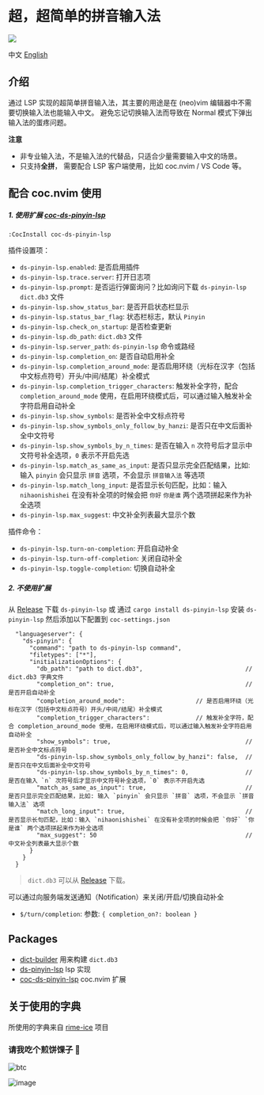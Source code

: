 # 超，超简单的拼音输入法

![](https://user-images.githubusercontent.com/5492542/208365522-d69074ae-1328-42e6-9af1-0baee01e6e33.png)

中文 [English](./README-En.md)

## 介绍

通过 LSP 实现的超简单拼音输入法，其主要的用途是在 (neo)vim 编辑器中不需要切换输入法也能输入中文。
避免忘记切换输入法而导致在 Normal 模式下弹出输入法的蛋疼问题。

**注意**

- 非专业输入法，不是输入法的代替品，只适合少量需要输入中文的场景。
- 只支持**全拼**， 需要配合 LSP 客户端使用，比如 coc.nvim / VS Code 等。

## 配合 coc.nvim 使用

##### 1. 使用扩展 [coc-ds-pinyin-lsp](./packages/coc-ds-pinyin)

```
:CocInstall coc-ds-pinyin-lsp
```

插件设置项：

- `ds-pinyin-lsp.enabled`: 是否启用插件
- `ds-pinyin-lsp.trace.server`: 打开日志项
- `ds-pinyin-lsp.prompt`: 是否运行弹窗询问？比如询问下载 `ds-pinyin-lsp` `dict.db3` 文件
- `ds-pinyin-lsp.show_status_bar`: 是否开启状态栏显示
- `ds-pinyin-lsp.status_bar_flag`: 状态栏标志，默认 `Pinyin`
- `ds-pinyin-lsp.check_on_startup`: 是否检查更新
- `ds-pinyin-lsp.db_path`: `dict.db3` 文件
- `ds-pinyin-lsp.server_path`: `ds-pinyin-lsp` 命令或路经
- `ds-pinyin-lsp.completion_on`: 是否自动启用补全
- `ds-pinyin-lsp.completion_around_mode`: 是否启用环绕（光标在汉字（包括中文标点符号）开头/中间/结尾）补全模式
- `ds-pinyin-lsp.completion_trigger_characters`: 触发补全字符，配合 `completion_around_mode` 使用，在启用环绕模式后，可以通过输入触发补全字符启用自动补全
- `ds-pinyin-lsp.show_symbols`: 是否补全中文标点符号
- `ds-pinyin-lsp.show_symbols_only_follow_by_hanzi`: 是否只在中文后面补全中文符号
- `ds-pinyin-lsp.show_symbols_by_n_times`: 是否在输入 `n` 次符号后才显示中文符号补全选项，`0` 表示不开启先选
- `ds-pinyin-lsp.match_as_same_as_input`: 是否只显示完全匹配结果，比如: 输入 `pinyin` 会只显示 `拼音` 选项，不会显示 `拼音输入法` 等选项
- `ds-pinyin-lsp.match_long_input`: 是否显示长句匹配，比如：输入 `nihaonishishei` 在没有补全项的时候会把 `你好` `你是谁` 两个选项拼起来作为补全选项
- `ds-pinyin-lsp.max_suggest`: 中文补全列表最大显示个数

插件命令：

- `ds-pinyin-lsp.turn-on-completion`: 开启自动补全
- `ds-pinyin-lsp.turn-off-completion`: 关闭自动补全
- `ds-pinyin-lsp.toggle-completion`: 切换自动补全


##### 2. 不使用扩展

从 [Release](https://github.com/iamcco/ds-pinyin-lsp/releases/tag/v0.1.0) 下载 `ds-pinyin-lsp` 或
通过 `cargo install ds-pinyin-lsp` 安装 `ds-pinyin-lsp` 然后添加以下配置到 `coc-settings.json`

``` jsonc
  "languageserver": {
    "ds-pinyin": {
      "command": "path to ds-pinyin-lsp command",
      "filetypes": ["*"],
      "initializationOptions": {
        "db_path": "path to dict.db3",                             // dict.db3 字典文件
        "completion_on": true,                                     // 是否开启自动补全
        "completion_around_mode":                    // 是否启用环绕（光标在汉字（包括中文标点符号）开头/中间/结尾）补全模式
        "completion_trigger_characters":             // 触发补全字符，配合 completion_around_mode 使用，在启用环绕模式后，可以通过输入触发补全字符启用自动补全
        "show_symbols": true,                                      // 是否补全中文标点符号
        "ds-pinyin-lsp.show_symbols_only_follow_by_hanzi": false,  // 是否只在中文后面补全中文符号
        "ds-pinyin-lsp.show_symbols_by_n_times": 0,                // 是否在输入 `n` 次符号后才显示中文符号补全选项，`0` 表示不开启先选
        "match_as_same_as_input": true,                            // 是否只显示完全匹配结果，比如: 输入 `pinyin` 会只显示 `拼音` 选项，不会显示 `拼音输入法` 选项
        "match_long_input": true,                                  // 是否显示长句匹配，比如：输入 `nihaonishishei` 在没有补全项的时候会把 `你好` `你是谁` 两个选项拼起来作为补全选项
        "max_suggest": 50                                          // 中文补全列表最大显示个数
      }
    }
  }
```

> `dict.db3` 可以从 [Release](https://github.com/iamcco/ds-pinyin-lsp/releases/tag/v0.1.0) 下载。

可以通过向服务端发送通知（Notification）来关闭/开启/切换自动补全

- `$/turn/completion`: 参数: `{ completion_on?: boolean }`

## Packages

- [dict-builder](./packages/dict-builder) 用来构建 `dict.db3`
- [ds-pinyin-lsp](./packages/ds-pinyin-lsp) lsp 实现
- [coc-ds-pinyin-lsp](./packages/coc-ds-pinyin) coc.nvim 扩展

## 关于使用的字典

所使用的字典来自 [rime-ice](https://github.com/iDvel/rime-ice) 项目

### 请我吃个煎饼馃子 🤟

![btc](https://img.shields.io/keybase/btc/iamcco.svg?style=popout-square)

![image](https://user-images.githubusercontent.com/5492542/42771079-962216b0-8958-11e8-81c0-520363ce1059.png)
